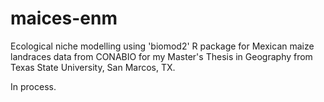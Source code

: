 # maices-enm
Ecological niche modelling using 'biomod2' R package for Mexican maize landraces data from CONABIO for my Master's Thesis in Geography from Texas State University, San Marcos, TX. 

In process.

